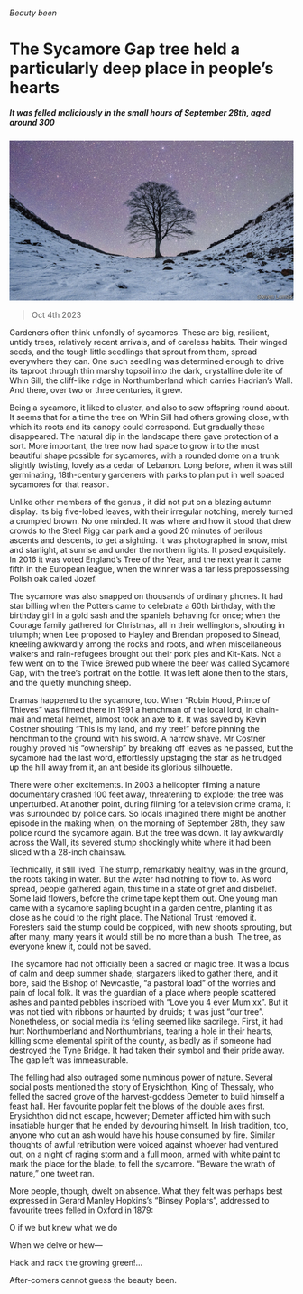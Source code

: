 ###### Beauty been

# The Sycamore Gap tree held a particularly deep place in people’s hearts 

##### It was felled maliciously in the small hours of September 28th, aged around 300 

![image](images/20231007_OBP001.jpg) 

> Oct 4th 2023 

Gardeners often think unfondly of sycamores. These are big, resilient, untidy trees, relatively recent arrivals, and of careless habits. Their winged seeds, and the tough little seedlings that sprout from them, spread everywhere they can. One such seedling was determined enough to drive its taproot through thin marshy topsoil into the dark, crystalline dolerite of Whin Sill, the cliff-like ridge in Northumberland which carries Hadrian’s Wall. And there, over two or three centuries, it grew.

Being a sycamore, it liked to cluster, and also to sow offspring round about. It seems that for a time the tree on Whin Sill had others growing close, with which its roots and its canopy could correspond. But gradually these disappeared. The natural dip in the landscape there gave protection of a sort. More important, the tree now had space to grow into the most beautiful shape possible for sycamores, with a rounded dome on a trunk slightly twisting, lovely as a cedar of Lebanon. Long before, when it was still germinating, 18th-century gardeners with parks to plan put in well spaced sycamores for that reason. 

Unlike other members of the genus , it did not put on a blazing autumn display. Its big five-lobed leaves, with their irregular notching, merely turned a crumpled brown. No one minded. It was where and how it stood that drew crowds to the Steel Rigg car park and a good 20 minutes of perilous ascents and descents, to get a sighting. It was photographed in snow, mist and starlight, at sunrise and under the northern lights. It posed exquisitely. In 2016 it was voted England’s Tree of the Year, and the next year it came fifth in the European league, when the winner was a far less prepossessing Polish oak called Jozef. 

The sycamore was also snapped on thousands of ordinary phones. It had star billing when the Potters came to celebrate a 60th birthday, with the birthday girl in a gold sash and the spaniels behaving for once; when the Courage family gathered for Christmas, all in their wellingtons, shouting in triumph; when Lee proposed to Hayley and Brendan proposed to Sinead, kneeling awkwardly among the rocks and roots, and when miscellaneous walkers and rain-refugees brought out their pork pies and Kit-Kats. Not a few went on to the Twice Brewed pub where the beer was called Sycamore Gap, with the tree’s portrait on the bottle. It was left alone then to the stars, and the quietly munching sheep. 

Dramas happened to the sycamore, too. When “Robin Hood, Prince of Thieves” was filmed there in 1991 a henchman of the local lord, in chain-mail and metal helmet, almost took an axe to it. It was saved by Kevin Costner shouting “This is my land, and my tree!” before pinning the henchman to the ground with his sword. A narrow shave. Mr Costner roughly proved his “ownership” by breaking off leaves as he passed, but the sycamore had the last word, effortlessly upstaging the star as he trudged up the hill away from it, an ant beside its glorious silhouette. 

There were other excitements. In 2003 a helicopter filming a nature documentary crashed 100 feet away, threatening to explode; the tree was unperturbed. At another point, during filming for a television crime drama, it was surrounded by police cars. So locals imagined there might be another episode in the making when, on the morning of September 28th, they saw police round the sycamore again. But the tree was down. It lay awkwardly across the Wall, its severed stump shockingly white where it had been sliced with a 28-inch chainsaw. 

Technically, it still lived. The stump, remarkably healthy, was in the ground, the roots taking in water. But the water had nothing to flow to. As word spread, people gathered again, this time in a state of grief and disbelief. Some laid flowers, before the crime tape kept them out. One young man came with a sycamore sapling bought in a garden centre, planting it as close as he could to the right place. The National Trust removed it. Foresters said the stump could be coppiced, with new shoots sprouting, but after many, many years it would still be no more than a bush. The tree, as everyone knew it, could not be saved. 

The sycamore had not officially been a sacred or magic tree. It was a locus of calm and deep summer shade; stargazers liked to gather there, and it bore, said the Bishop of Newcastle, “a pastoral load” of the worries and pain of local folk. It was the guardian of a place where people scattered ashes and painted pebbles inscribed with “Love you 4 ever Mum xx”. But it was not tied with ribbons or haunted by druids; it was just “our tree”. Nonetheless, on social media its felling seemed like sacrilege. First, it had hurt Northumberland and Northumbrians, tearing a hole in their hearts, killing some elemental spirit of the county, as badly as if someone had destroyed the Tyne Bridge. It had taken their symbol and their pride away. The gap left was immeasurable.

The felling had also outraged some numinous power of nature. Several social posts mentioned the story of Erysichthon, King of Thessaly, who felled the sacred grove of the harvest-goddess Demeter to build himself a feast hall. Her favourite poplar felt the blows of the double axes first. Erysichthon did not escape, however; Demeter afflicted him with such insatiable hunger that he ended by devouring himself. In Irish tradition, too, anyone who cut an ash would have his house consumed by fire. Similar thoughts of awful retribution were voiced against whoever had ventured out, on a night of raging storm and a full moon, armed with white paint to mark the place for the blade, to fell the sycamore. “Beware the wrath of nature,” one tweet ran. 

More people, though, dwelt on absence. What they felt was perhaps best expressed in Gerard Manley Hopkins’s “Binsey Poplars”, addressed to favourite trees felled in Oxford in 1879: 

O if we but knew what we do

When we delve or hew—

Hack and rack the growing green!...

After-comers cannot guess the beauty been.

